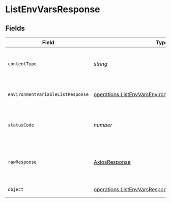 # ListEnvVarsResponse


## Fields

| Field                                                                                                                          | Type                                                                                                                           | Required                                                                                                                       | Description                                                                                                                    |
| ------------------------------------------------------------------------------------------------------------------------------ | ------------------------------------------------------------------------------------------------------------------------------ | ------------------------------------------------------------------------------------------------------------------------------ | ------------------------------------------------------------------------------------------------------------------------------ |
| `contentType`                                                                                                                  | *string*                                                                                                                       | :heavy_check_mark:                                                                                                             | HTTP response content type for this operation                                                                                  |
| `environmentVariableListResponse`                                                                                              | [operations.ListEnvVarsEnvironmentVariableListResponse](../../models/operations/listenvvarsenvironmentvariablelistresponse.md) | :heavy_minus_sign:                                                                                                             | A sequence of environment variables.                                                                                           |
| `statusCode`                                                                                                                   | *number*                                                                                                                       | :heavy_check_mark:                                                                                                             | HTTP response status code for this operation                                                                                   |
| `rawResponse`                                                                                                                  | [AxiosResponse](https://axios-http.com/docs/res_schema)                                                                        | :heavy_minus_sign:                                                                                                             | Raw HTTP response; suitable for custom response parsing                                                                        |
| `object`                                                                                                                       | [operations.ListEnvVarsResponseBody](../../models/operations/listenvvarsresponsebody.md)                                       | :heavy_minus_sign:                                                                                                             | Error response.                                                                                                                |